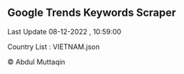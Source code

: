 

## Google Trends Keywords Scraper 
 
Last Update 08-12-2022 , 10:59:00

Country List :
VIETNAM.json



© Abdul Muttaqin 
